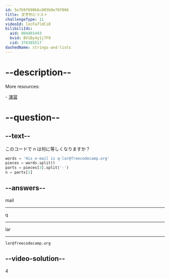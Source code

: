 ```yaml
---
id: 5e7b9f090b6c005b0e76f066
title: 文字列とリスト
challengeType: 11
videoId: lxcFa7ldCi0
bilibiliIds:
  aid: 804401443
  bvid: BV1By4y1j7F9
  cid: 376385517
dashedName: strings-and-lists
---
```


# --description--

More resources:

\- <a href="https://www.youtube.com/watch?v=-9TfJF2dwHI" target="_blank" rel="noopener noreferrer nofollow">演習</a>

# --question--

## --text--

このコードで n は何に等しくなりますか？

```python
words = 'His e-mail is q-lar@freecodecamp.org'
pieces = words.split()
parts = pieces[3].split('-')
n = parts[1]
```

## --answers--

mail

---

q

---

lar

---

`lar@freecodecamp.org`

## --video-solution--

4

